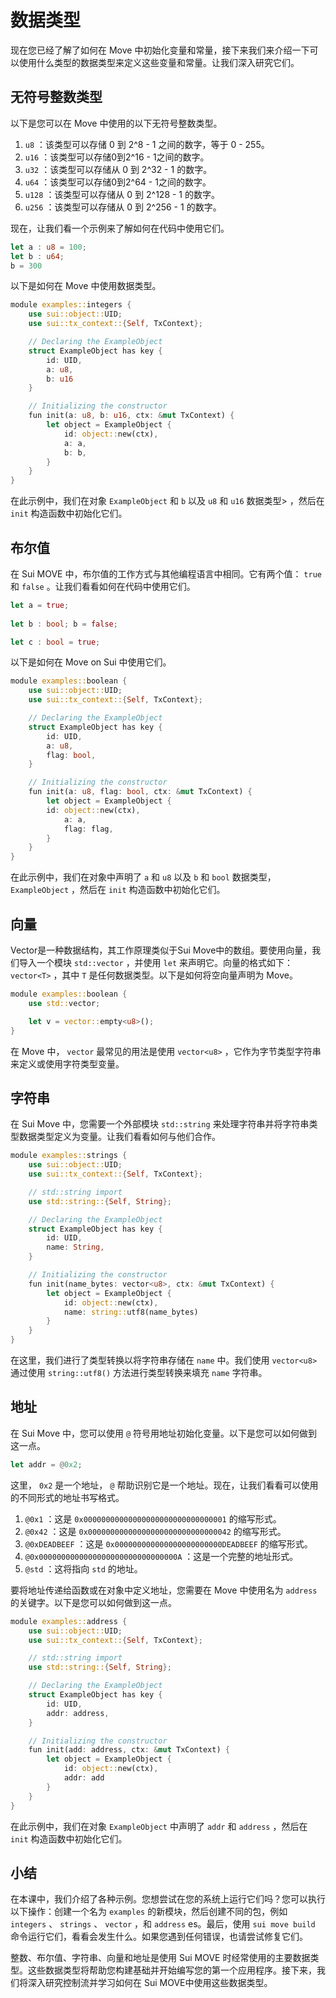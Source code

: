 # 数据类型

现在您已经了解了如何在 Move 中初始化变量和常量，接下来我们来介绍一下可以使用什么类型的数据类型来定义这些变量和常量。让我们深入研究它们。

##  无符号整数类型

以下是您可以在 Move 中使用的以下无符号整数类型。

1. `u8` ：该类型可以存储 0 到 2^8 - 1 之间的数字，等于 0 - 255。
2. `u16` ：该类型可以存储0到2^16 - 1之间的数字。
3. `u32` ：该类型可以存储从 0 到 2^32 - 1 的数字。
4. `u64` ：该类型可以存储0到2^64 - 1之间的数字。
5. `u128` ：该类型可以存储从 0 到 2^128 - 1 的数字。
6. `u256` ：该类型可以存储从 0 到 2^256 - 1 的数字。

现在，让我们看一个示例来了解如何在代码中使用它们。

```rust
let a : u8 = 100;
let b : u64;
b = 300
```

以下是如何在 Move 中使用数据类型。

```rust
module examples::integers {
	use sui::object::UID;
	use sui::tx_context::{Self, TxContext};

	// Declaring the ExampleObject
	struct ExampleObject has key {
		id: UID,
		a: u8,
		b: u16
	}

	// Initializing the constructor
	fun init(a: u8, b: u16, ctx: &mut TxContext) {
		let object = ExampleObject {
			id: object::new(ctx),
			a: a,
			b: b,
		}
	}
}
```

在此示例中，我们在对象 `ExampleObject` 和 `b` 以及 `u8` 和 `u16` 数据类型> ，然后在 `init` 构造函数中初始化它们。

##  布尔值

在  Sui MOVE 中，布尔值的工作方式与其他编程语言中相同。它有两个值： `true` 和 `false` 。让我们看看如何在代码中使用它们。

```rust
let a = true;
		 
let b : bool; b = false;

let c : bool = true;
```

以下是如何在 Move on Sui 中使用它们。

```rust
module examples::boolean {
	use sui::object::UID;
	use sui::tx_context::{Self, TxContext};

	// Declaring the ExampleObject
	struct ExampleObject has key {
		id: UID,
		a: u8,
		flag: bool,
	}

	// Initializing the constructor
	fun init(a: u8, flag: bool, ctx: &mut TxContext) {
		let object = ExampleObject {
		id: object::new(ctx),
			a: a,
			flag: flag,
		}
	}
}
```

在此示例中，我们在对象中声明了 `a` 和 `u8` 以及 `b` 和 `bool` 数据类型， `ExampleObject` ，然后在 `init` 构造函数中初始化它们。

##  向量

Vector是一种数据结构，其工作原理类似于Sui Move中的数组。要使用向量，我们导入一个模块 `std::vector` ，并使用 `let` 来声明它。向量的格式如下： `vector<T>` ，其中 `T` 是任何数据类型。以下是如何将空向量声明为 Move。

```rust
module examples::boolean {
	use std::vector;

	let v = vector::empty<u8>();
}
```

在 Move 中， `vector` 最常见的用法是使用 `vector<u8>` ，它作为字节类型字符串来定义或使用字符类型变量。

##  字符串

在 Sui Move 中，您需要一个外部模块 `std::string` 来处理字符串并将字符串类型数据类型定义为变量。让我们看看如何与他们合作。

```rust
module examples::strings {
	use sui::object::UID;
	use sui::tx_context::{Self, TxContext};

	// std::string import
	use std::string::{Self, String};

	// Declaring the ExampleObject
	struct ExampleObject has key {
		id: UID,
		name: String,
	}

	// Initializing the constructor
	fun init(name_bytes: vector<u8>, ctx: &mut TxContext) {
		let object = ExampleObject {
			id: object::new(ctx),
			name: string::utf8(name_bytes)
		}
	}
}
```

在这里，我们进行了类型转换以将字符串存储在 `name` 中。我们使用 `vector<u8>` 通过使用 `string::utf8()` 方法进行类型转换来填充 `name` 字符串。

##  地址

在 Sui Move 中，您可以使用 `@` 符号用地址初始化变量。以下是您可以如何做到这一点。

```rust
let addr = @0x2;
```

这里， `0x2` 是一个地址， `@` 帮助识别它是一个地址。现在，让我们看看可以使用的不同形式的地址书写格式。

1. `@0x1` ：这是 `0x00000000000000000000000000000001` 的缩写形式。
2. `@0x42` ：这是 `0x00000000000000000000000000000042` 的缩写形式。
3. `@0xDEADBEEF` ：这是 `0x000000000000000000000000DEADBEEF` 的缩写形式。
4. `@0x0000000000000000000000000000000A` ：这是一个完整的地址形式。
5. `@std` ：这将指向 `std` 的地址。

要将地址传递给函数或在对象中定义地址，您需要在 Move 中使用名为 `address` 的关键字。以下是您可以如何做到这一点。

```rust
module examples::address {
	use sui::object::UID;
	use sui::tx_context::{Self, TxContext};

	// std::string import
	use std::string::{Self, String};

	// Declaring the ExampleObject
	struct ExampleObject has key {
		id: UID,
		addr: address,
	}

	// Initializing the constructor
	fun init(add: address, ctx: &mut TxContext) {
		let object = ExampleObject {
			id: object::new(ctx),
			addr: add
		}
	}
}
```

在此示例中，我们在对象 `ExampleObject` 中声明了 `addr` 和 `address` ，然后在 `init` 构造函数中初始化它们。

## 小结

在本课中，我们介绍了各种示例。您想尝试在您的系统上运行它们吗？您可以执行以下操作：创建一个名为 `examples` 的新模块，然后创建不同的包，例如 `integers` 、 `strings` 、 `vector` ，和 `address` es。最后，使用 `sui move build` 命令运行它们，看看会发生什么。如果您遇到任何错误，也请尝试修复它们。

整数、布尔值、字符串、向量和地址是使用  Sui MOVE 时经常使用的主要数据类型。这些数据类型将帮助您构建基础并开始编写您的第一个应用程序。接下来，我们将深入研究控制流并学习如何在 Sui MOVE中使用这些数据类型。